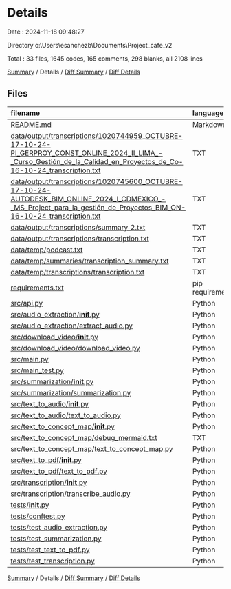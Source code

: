 # Details

Date : 2024-11-18 09:48:27

Directory c:\\Users\\esanchezb\\Documents\\Project_cafe_v2

Total : 33 files,  1645 codes, 165 comments, 298 blanks, all 2108 lines

[Summary](results.md) / Details / [Diff Summary](diff.md) / [Diff Details](diff-details.md)

## Files
| filename | language | code | comment | blank | total |
| :--- | :--- | ---: | ---: | ---: | ---: |
| [README.md](/README.md) | Markdown | 419 | 0 | 2 | 421 |
| [data/output/transcriptions/1020744959_OCTUBRE-17-10-24-PI_GERPROY_CONST_ONLINE_2024_II_LIMA_-_Curso_Gestión_de_la_Calidad_en_Proyectos_de_Co-16-10-24_transcription.txt](/data/output/transcriptions/1020744959_OCTUBRE-17-10-24-PI_GERPROY_CONST_ONLINE_2024_II_LIMA_-_Curso_Gesti%C3%B3n_de_la_Calidad_en_Proyectos_de_Co-16-10-24_transcription.txt) | TXT | 1 | 0 | 0 | 1 |
| [data/output/transcriptions/1020745600_OCTUBRE-17-10-24-AUTODESK_BIM_ONLINE_2024_I_CDMEXICO_-_MS_Project_para_la_gestión_de_Proyectos_BIM_ON-16-10-24_transcription.txt](/data/output/transcriptions/1020745600_OCTUBRE-17-10-24-AUTODESK_BIM_ONLINE_2024_I_CDMEXICO_-_MS_Project_para_la_gesti%C3%B3n_de_Proyectos_BIM_ON-16-10-24_transcription.txt) | TXT | 1 | 0 | 0 | 1 |
| [data/output/transcriptions/summary_2.txt](/data/output/transcriptions/summary_2.txt) | TXT | 43 | 11 | 10 | 64 |
| [data/output/transcriptions/transcription.txt](/data/output/transcriptions/transcription.txt) | TXT | 1 | 0 | 0 | 1 |
| [data/temp/podcast.txt](/data/temp/podcast.txt) | TXT | 10 | 0 | 9 | 19 |
| [data/temp/summaries/transcription_summary.txt](/data/temp/summaries/transcription_summary.txt) | TXT | 45 | 17 | 15 | 77 |
| [data/temp/transcriptions/transcription.txt](/data/temp/transcriptions/transcription.txt) | TXT | 1 | 0 | 0 | 1 |
| [requirements.txt](/requirements.txt) | pip requirements | 179 | 0 | 0 | 179 |
| [src/api.py](/src/api.py) | Python | 147 | 20 | 34 | 201 |
| [src/audio_extraction/__init__.py](/src/audio_extraction/__init__.py) | Python | 0 | 0 | 1 | 1 |
| [src/audio_extraction/extract_audio.py](/src/audio_extraction/extract_audio.py) | Python | 17 | 4 | 7 | 28 |
| [src/download_video/__init__.py](/src/download_video/__init__.py) | Python | 0 | 0 | 1 | 1 |
| [src/download_video/download_video.py](/src/download_video/download_video.py) | Python | 78 | 13 | 15 | 106 |
| [src/main.py](/src/main.py) | Python | 61 | 13 | 24 | 98 |
| [src/main_test.py](/src/main_test.py) | Python | 9 | 3 | 3 | 15 |
| [src/summarization/__init__.py](/src/summarization/__init__.py) | Python | 0 | 0 | 1 | 1 |
| [src/summarization/summarization.py](/src/summarization/summarization.py) | Python | 96 | 4 | 19 | 119 |
| [src/text_to_audio/__init__.py](/src/text_to_audio/__init__.py) | Python | 0 | 0 | 1 | 1 |
| [src/text_to_audio/text_to_audio.py](/src/text_to_audio/text_to_audio.py) | Python | 84 | 11 | 24 | 119 |
| [src/text_to_concept_map/__init__.py](/src/text_to_concept_map/__init__.py) | Python | 0 | 0 | 1 | 1 |
| [src/text_to_concept_map/debug_mermaid.txt](/src/text_to_concept_map/debug_mermaid.txt) | TXT | 0 | 0 | 1 | 1 |
| [src/text_to_concept_map/text_to_concept_map.py](/src/text_to_concept_map/text_to_concept_map.py) | Python | 92 | 11 | 25 | 128 |
| [src/text_to_pdf/__init__.py](/src/text_to_pdf/__init__.py) | Python | 0 | 0 | 1 | 1 |
| [src/text_to_pdf/text_to_pdf.py](/src/text_to_pdf/text_to_pdf.py) | Python | 96 | 18 | 29 | 143 |
| [src/transcription/__init__.py](/src/transcription/__init__.py) | Python | 0 | 0 | 1 | 1 |
| [src/transcription/transcribe_audio.py](/src/transcription/transcribe_audio.py) | Python | 57 | 0 | 16 | 73 |
| [tests/__init__.py](/tests/__init__.py) | Python | 0 | 0 | 1 | 1 |
| [tests/conftest.py](/tests/conftest.py) | Python | 4 | 1 | 1 | 6 |
| [tests/test_audio_extraction.py](/tests/test_audio_extraction.py) | Python | 15 | 2 | 7 | 24 |
| [tests/test_summarization.py](/tests/test_summarization.py) | Python | 0 | 0 | 1 | 1 |
| [tests/test_text_to_pdf.py](/tests/test_text_to_pdf.py) | Python | 92 | 17 | 25 | 134 |
| [tests/test_transcription.py](/tests/test_transcription.py) | Python | 97 | 20 | 23 | 140 |

[Summary](results.md) / Details / [Diff Summary](diff.md) / [Diff Details](diff-details.md)